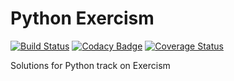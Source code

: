# Python Exercism
[![Build Status](https://travis-ci.com/tqa236/python_exercism.svg?branch=master)](https://travis-ci.com/tqa236/python_exercism)
[![Codacy Badge](https://api.codacy.com/project/badge/Grade/8fd44be5d9984cb4b963b176a251494f)](https://www.codacy.com/app/tqa236/python_exercism?utm_source=github.com&amp;utm_medium=referral&amp;utm_content=tqa236/python_exercism&amp;utm_campaign=Badge_Grade)
[![Coverage Status](https://coveralls.io/repos/github/tqa236/python_exercism/badge.svg?branch=master)](https://coveralls.io/github/tqa236/python_exercism?branch=master)

Solutions for Python track on Exercism
